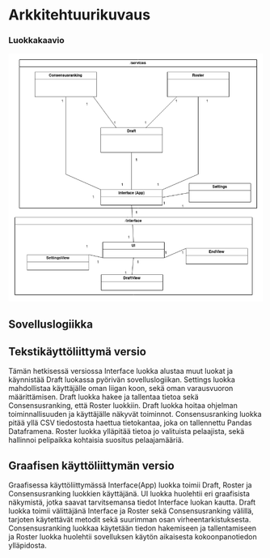# Arkkitehtuurikuvaus

### Luokkakaavio

![Luokkakaavio](../kuvat/class_diagram.png)

## Sovelluslogiikka

## Tekstikäyttöliittymä versio

Tämän hetkisessä versiossa Interface luokka alustaa muut luokat ja käynnistää Draft luokassa pyörivän sovelluslogiikan. Settings luokka mahdollistaa käyttäjälle oman liigan koon, sekä oman varausvuoron määrittämisen. Draft luokka hakee ja tallentaa tietoa sekä Consensusranking, että Roster luokkiin. Draft luokka hoitaa ohjelman toiminnallisuuden ja käyttäjälle näkyvät toiminnot. Consensusranking luokka pitää yllä CSV tiedostosta haettua tietokantaa, joka on tallennettu Pandas Dataframena. Roster luokka ylläpitää tietoa jo valituista pelaajista, sekä hallinnoi pelipaikka kohtaisia suositus pelaajamääriä.

## Graafisen käyttöliittymän versio

Graafisessa käyttöliittymässä Interface(App) luokka toimii Draft, Roster ja Consensusranking luokkien käyttäjänä. UI luokka huolehtii eri graafisista näkymistä, jotka saavat tarvitsemansa tiedot Interface luokan kautta. Draft luokka toimii välittäjänä Interface ja Roster sekä Consensusranking välillä, tarjoten käytettävät metodit sekä suurimman osan virheentarkistuksesta. Consensusranking luokkaa käytetään tiedon hakemiseen ja tallentamiseen ja Roster luokka huolehtii sovelluksen käytön aikaisesta kokoonpanotiedon ylläpidosta.
